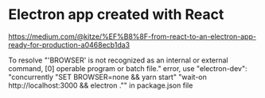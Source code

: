# Electron app created with React

https://medium.com/@kitze/%EF%B8%8F-from-react-to-an-electron-app-ready-for-production-a0468ecb1da3

To resolve "'BROWSER' is not recognized as an internal or external command, [0] operable program or batch file." error, use 
"electron-dev": "concurrently \"SET BROWSER=none && yarn start\" \"wait-on http://localhost:3000 && electron .\"" 
in package.json file
